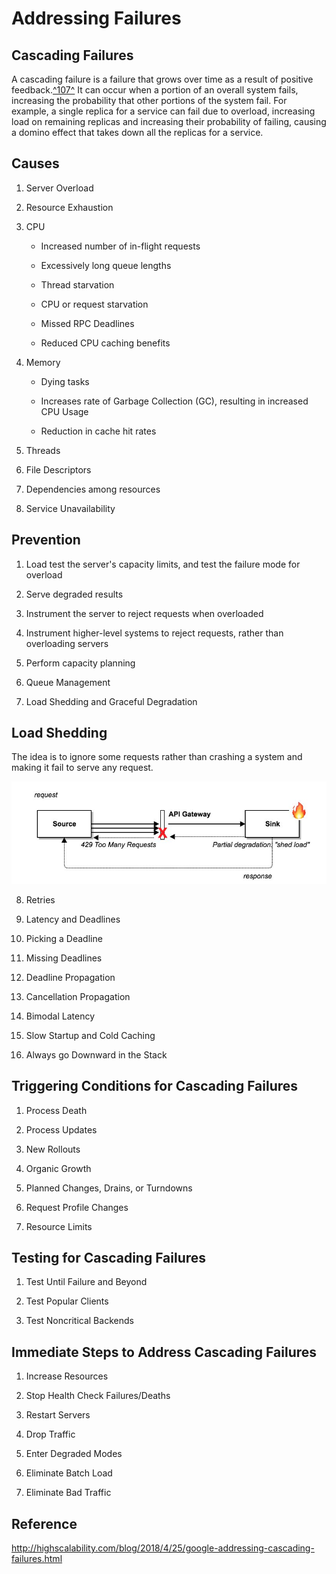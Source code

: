 # Addressing Failures

## Cascading Failures

A cascading failure is a failure that grows over time as a result of positive feedback.[^107^](https://landing.google.com/sre/book/chapters/addressing-cascading-failures.html#id-GbduZFnh9) It can occur when a portion of an overall system fails, increasing the probability that other portions of the system fail. For example, a single replica for a service can fail due to overload, increasing load on remaining replicas and increasing their probability of failing, causing a domino effect that takes down all the replicas for a service.

## Causes

1. Server Overload

2. Resource Exhaustion

3. CPU

   - Increased number of in-flight requests

   - Excessively long queue lengths

   - Thread starvation

   - CPU or request starvation

   - Missed RPC Deadlines

   - Reduced CPU caching benefits

4. Memory

   - Dying tasks

   - Increases rate of Garbage Collection (GC), resulting in increased CPU Usage

   - Reduction in cache hit rates

5. Threads

6. File Descriptors

7. Dependencies among resources

8. Service Unavailability

## Prevention

1. Load test the server's capacity limits, and test the failure mode for overload

2. Serve degraded results

3. Instrument the server to reject requests when overloaded

4. Instrument higher-level systems to reject requests, rather than overloading servers

5. Perform capacity planning

6. Queue Management

7. Load Shedding and Graceful Degradation

## Load Shedding

The idea is to ignore some requests rather than crashing a system and making it fail to serve any request.

![image](../../media/Addressing-Failures-image1.jpg)

8. Retries

9. Latency and Deadlines

10. Picking a Deadline

11. Missing Deadlines

12. Deadline Propagation

13. Cancellation Propagation

14. Bimodal Latency

15. Slow Startup and Cold Caching

16. Always go Downward in the Stack

## Triggering Conditions for Cascading Failures

1. Process Death

2. Process Updates

3. New Rollouts

4. Organic Growth

5. Planned Changes, Drains, or Turndowns

6. Request Profile Changes

7. Resource Limits

## Testing for Cascading Failures

1. Test Until Failure and Beyond

2. Test Popular Clients

3. Test Noncritical Backends

## Immediate Steps to Address Cascading Failures

1. Increase Resources

2. Stop Health Check Failures/Deaths

3. Restart Servers

4. Drop Traffic

5. Enter Degraded Modes

6. Eliminate Batch Load

7. Eliminate Bad Traffic

## Reference

http://highscalability.com/blog/2018/4/25/google-addressing-cascading-failures.html
